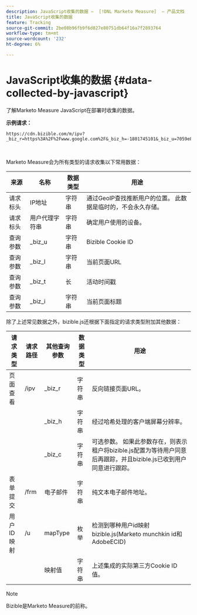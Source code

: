 ```yaml
---
description: JavaScript收集的数据 —  [!DNL Marketo Measure]  — 产品文档
title: JavaScript收集的数据
feature: Tracking
source-git-commit: 2be08b96fb9f6d027e80751db64f16a7f2893764
workflow-type: tm+mt
source-wordcount: '232'
ht-degree: 6%

---
```


# JavaScript收集的数据 {#data-collected-by-javascript}

了解Marketo Measure JavaScript在部署时收集的数据。

**示例请求：**

```
https://cdn.bizible.com/m/ipv?_biz_r=https%3A%2F%2Fwww.google.com%2F&_biz_h=-1801745101&_biz_u=7059e81415f34f7bbaf40fe32fdcba21&_biz_s=8cbeed&_biz_l=https%3A%2F%2Fwww.zendesk.com%2Fservice%2F&_biz_t=1676483822155&_biz_i=Customer%20service%20software%20for%20the%20best%20customer%20experiences%20%7C%20Zendesk&_biz_n=0&rnd=235938&cdn_o=a&_biz_z=1676483822155
```

<br>

Marketo Measure会为所有类型的请求收集以下常用数据：

<table>
<thead>
  <tr>
    <th>来源</th>
    <th>名称</th>
    <th>数据类型</th>
    <th>用途</th>
  </tr>
</thead>
<tbody>
  <tr>
    <td>请求标头</td>
    <td>IP地址</td>
    <td>字符串</td>
    <td>通过GeoIP查找推断用户的位置。 此数据是临时的，不会永久存储。</td>
  </tr>
  <tr>
    <td>请求标头</td>
    <td>用户代理字符串</td>
    <td>字符串</td>
    <td>确定用户使用的设备。</td>
  </tr>
  <tr>
    <td>查询参数</td>
    <td>_biz_u</td>
    <td>字符串</td>
    <td>Bizible Cookie ID</td>
  </tr>
  <tr>
    <td>查询参数</td>
    <td>_biz_l</td>
    <td>字符串</td>
    <td>当前页面URL</td>
  </tr>
  <tr>
    <td>查询参数</td>
    <td>_biz_t</td>
    <td>长</td>
    <td>活动时间戳</td>
  </tr>
  <tr>
    <td>查询参数</td>
    <td>_biz_i</td>
    <td>字符串</td>
    <td>当前页面标题</td>
  </tr>
</tbody>
</table>

除了上述常见数据之外，bizible.js还根据下面指定的请求类型附加其他数据：

<table>
<thead>
  <tr>
    <th>请求类型</th>
    <th>请求路径</th>
    <th>其他查询参数</th>
    <th>数据类型</th>
    <th>用途</th>
  </tr>
</thead>
<tbody>
  <tr>
    <td>页面查看</td>
    <td>/ipv</td>
    <td>_biz_r</td>
    <td>字符串</td>
    <td>反向链接页面URL。</td>
  </tr>
  <tr>
    <td></td>
    <td></td>
    <td>_biz_h</td>
    <td>字符串</td>
    <td>经过哈希处理的客户端屏幕分辨率。</td>
  </tr>
  <tr>
    <td></td>
    <td></td>
    <td>_biz_c</td>
    <td>字符串</td>
    <td>可选参数。 如果此参数存在，则表示租户将bizible.js配置为等待用户同意后再跟踪，并且bizible.js已收到用户同意进行跟踪。</td>
  </tr>
  <tr>
    <td>表单提交</td>
    <td>/frm</td>
    <td>电子邮件</td>
    <td>字符串</td>
    <td>纯文本电子邮件地址。</td>
  </tr>
  <tr>
    <td>用户ID映射</td>
    <td>/u</td>
    <td>mapType</td>
    <td>枚举</td>
    <td>检测到哪种用户id映射bizible.js(Marketo munchkin id和AdobeECID)</td>
  </tr>
  <tr>
    <td></td>
    <td></td>
    <td>映射值</td>
    <td>字符串</td>
    <td>上述集成的实际第三方Cookie ID值。</td>
  </tr>
</tbody>
</table>

>[!NOTE]
>
>Bizible是Marketo Measure的前称。
